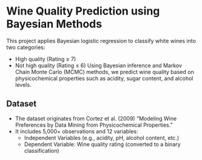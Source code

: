 # Wine Quality Prediction using Bayesian Methods
This project applies Bayesian logistic regression to classify white wines into two categories:
  + High quality (Rating ≥ 7)
  + Not high quality (Rating ≤ 6)
Using Bayesian inference and Markov Chain Monte Carlo (MCMC) methods, we predict wine quality based on physicochemical properties such as acidity, sugar content, and alcohol levels.

## Dataset
- The dataset originates from Cortez et al. (2009) "Modeling Wine Preferences by Data Mining from Physicochemical Properties."
- It includes 5,000+ observations and 12 variables:
  + Independent Variables (e.g., acidity, pH, alcohol content, etc.)
  + Dependent Variable: Wine quality rating (converted to a binary classification)
